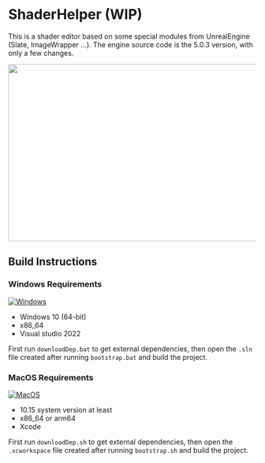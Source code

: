 # ShaderHelper (WIP)

This is a shader editor based on some special modules from UnrealEngine (Slate, ImageWrapper ...). The engine source code is the 5.0.3 version, with only a few changes.

<p align="center">
<img src="https://github.com/SjMxr233/ShaderHelper/blob/main/ScreenShot/App.png" width="640" height="360">

## Build Instructions

### Windows Requirements
[![Windows](https://github.com/mxrhyx233/ShaderHelper/actions/workflows/Windows.yml/badge.svg)](https://github.com/mxrhyx233/ShaderHelper/actions/workflows/Windows.yml)
* Windows 10 (64-bit)
* x86_64
* Visual studio 2022

First run `downloadDep.bat` to get external dependencies, then open the `.sln` file created after running `bootstrap.bat` and build the project.  

### MacOS Requirements
[![MacOS](https://github.com/mxrhyx233/ShaderHelper/actions/workflows/MacOS.yml/badge.svg)](https://github.com/mxrhyx233/ShaderHelper/actions/workflows/MacOS.yml)
* 10.15 system version at least
* x86_64 or arm64
* Xcode

First run `downloadDep.sh` to get external dependencies, then open the `.xcworkspace` file created after running `bootstrap.sh` and build the project.
